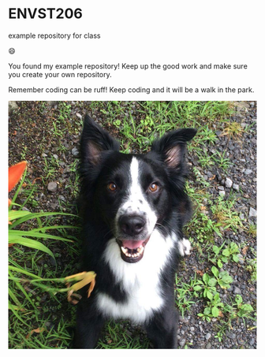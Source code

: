 # ENVST206
example repository for class

:smile:

You found my example repository! Keep up the good work and make sure you create your own repository.

Remember coding can be ruff! Keep coding and it will be a walk in the park.

![ ](https://github.com/kroppheather/ENVST206/blob/master/code/dog.jpg)
